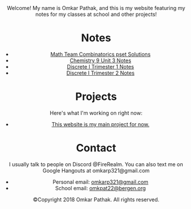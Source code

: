 
<html>
  <header>
  <head>
    <meta charset="utf-8">
    <link href="https://fonts.googleapis.com/css?family=Open+Sans+Condensed:300|Sonsie+One" rel="stylesheet" type="text/css">
    <link rel="stylesheet" href="style.css">
  Welcome! My name is Omkar Pathak, and this is my website featuring my notes for my classes at school and other projects!
  <html lang="en">
<body>
<div class="container">
    <div class="main">
        <div class="slider"><h1>Notes</h1></div>
      <div class="content">
          <ul>
            <li><a href="https://www.overleaf.com/read/tppjwqcdxdmd">Math Team Combinatorics pset Solutions</a>
            </li>  
            <li> <a href = "https://www.overleaf.com/read/fzsmsymhsmxc"> Chemistry 9 Unit 3 Notes </a>
            <li> <a href = "https://www.overleaf.com/read/nshfqnjkcxkz"> Discrete I Trimester 1 Notes </a>
            <li> <a href = "https://www.overleaf.com/read/prtbqfksmgzt"> Discrete I Trimester 2 Notes </a>
        </ul>
           
<div class="container">
    <div class="main">
        <div class="slider"><h1>Projects</h1></div>
        <div class="content">
            Here's what I'm working on right now:
            <ul>
                <li><a href="https://github.com/OmkarP321/OmkarP321.github.io">This website is my main project for now.</a></li>
            </ul>
        </div>
    </div>
</div>

<div class="container">
    <div class="main">
        <div class="slider"><h1>Contact</h1></div>
        <div class="content">
            I usually talk to people on Discord @FireRealm. You can also text me on Google Hangouts at omkarp321@gmail.com<br>
            <ul>
                <li>Personal email: <span><a href="mailto:omkarp321@gmail.com">omkarp321@gmail.com</a></span></li>
                <li>School email: <span><a href="omkpat22@bergen.org">omkpat22@bergen.org</a></span></li>
            </ul>    
        </div>
    </div>
</div>

<footer>
  <p>©Copyright 2018 Omkar Pathak. All rights reserved. </p>
</footer>


